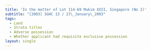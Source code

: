 ```yaml
---
title: 'In the matter of Lot 114-69 Mukim XXII, Singapore (No 2)'
subtitle: "[2003] SGHC 13 / 27\_January\_2003"
tags:
  - Land
  - Strata titles
  - Adverse possession
  - Whether applicant had requisite exclusive possession
layout: single
---
```


